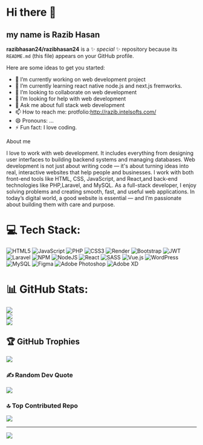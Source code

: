 # Hi there 👋
## my name is Razib Hasan


**razibhasan24/razibhasan24** is a ✨ _special_ ✨ repository because its `README.md` (this file) appears on your GitHub profile.

Here are some ideas to get you started:

- 🔭 I’m currently working on web development project
- 🌱 I’m currently learning  react native node.js and next.js fremworks.
- 👯 I’m looking to collaborate on web development 
- 🤔 I’m looking for help with web development 
- 💬 Ask me about full stack web development 
- 📫 How to reach me: protfolio:http://razib.intelsofts.com/
- 😄 Pronouns: ...
- ⚡ Fun fact: I love coding.

 About me
 
I love to work with web development. It includes everything from designing user interfaces to building backend systems and managing databases. Web development is not just about writing code — it's about turning ideas into real, interactive websites that help people and businesses. I work with both front-end tools like HTML, CSS, JavaScript, and React,and back-end technologies like PHP,Laravel, and MySQL. As a full-stack developer, I enjoy solving problems and creating smooth, fast, and useful web applications. In today’s digital world, a good website is essential — and I’m passionate about building them with care and purpose.

# 💻 Tech Stack:
![HTML5](https://img.shields.io/badge/html5-%23E34F26.svg?style=for-the-badge&logo=html5&logoColor=white) ![JavaScript](https://img.shields.io/badge/javascript-%23323330.svg?style=for-the-badge&logo=javascript&logoColor=%23F7DF1E) ![PHP](https://img.shields.io/badge/php-%23777BB4.svg?style=for-the-badge&logo=php&logoColor=white) ![CSS3](https://img.shields.io/badge/css3-%231572B6.svg?style=for-the-badge&logo=css3&logoColor=white) ![Render](https://img.shields.io/badge/Render-%46E3B7.svg?style=for-the-badge&logo=render&logoColor=white) ![Bootstrap](https://img.shields.io/badge/bootstrap-%238511FA.svg?style=for-the-badge&logo=bootstrap&logoColor=white) ![JWT](https://img.shields.io/badge/JWT-black?style=for-the-badge&logo=JSON%20web%20tokens) ![Laravel](https://img.shields.io/badge/laravel-%23FF2D20.svg?style=for-the-badge&logo=laravel&logoColor=white) ![NPM](https://img.shields.io/badge/NPM-%23CB3837.svg?style=for-the-badge&logo=npm&logoColor=white) ![NodeJS](https://img.shields.io/badge/node.js-6DA55F?style=for-the-badge&logo=node.js&logoColor=white) ![React](https://img.shields.io/badge/react-%2320232a.svg?style=for-the-badge&logo=react&logoColor=%2361DAFB) ![SASS](https://img.shields.io/badge/SASS-hotpink.svg?style=for-the-badge&logo=SASS&logoColor=white) ![Vue.js](https://img.shields.io/badge/vue.js-%2335495e.svg?style=for-the-badge&logo=vuedotjs&logoColor=%234FC08D) ![WordPress](https://img.shields.io/badge/WordPress-%23117AC9.svg?style=for-the-badge&logo=WordPress&logoColor=white) ![MySQL](https://img.shields.io/badge/mysql-4479A1.svg?style=for-the-badge&logo=mysql&logoColor=white) ![Figma](https://img.shields.io/badge/figma-%23F24E1E.svg?style=for-the-badge&logo=figma&logoColor=white) ![Adobe Photoshop](https://img.shields.io/badge/adobe%20photoshop-%2331A8FF.svg?style=for-the-badge&logo=adobe%20photoshop&logoColor=white) ![Adobe XD](https://img.shields.io/badge/Adobe%20XD-470137?style=for-the-badge&logo=Adobe%20XD&logoColor=#FF61F6)
# 📊 GitHub Stats:
![](https://github-readme-stats.vercel.app/api?username=razibhasan24&theme=transparent&hide_border=true&include_all_commits=false&count_private=false)<br/>
![](https://nirzak-streak-stats.vercel.app/?user=razibhasan24&theme=transparent&hide_border=true)<br/>
![](https://github-readme-stats.vercel.app/api/top-langs/?username=razibhasan24&theme=transparent&hide_border=true&include_all_commits=false&count_private=false&layout=compact)

## 🏆 GitHub Trophies
![](https://github-profile-trophy.vercel.app/?username=razibhasan24&theme=blue_navy&no-frame=false&no-bg=true&margin-w=4)

### ✍️ Random Dev Quote
![](https://quotes-github-readme.vercel.app/api?type=horizontal&theme=radical)

### 🔝 Top Contributed Repo
![](https://github-contributor-stats.vercel.app/api?username=razibhasan24&limit=5&theme=dark&combine_all_yearly_contributions=true)

---
[![](https://visitcount.itsvg.in/api?id=razibhasan24&icon=0&color=0)](https://visitcount.itsvg.in)

<!-- Proudly created with GPRM ( https://gprm.itsvg.in ) -->
